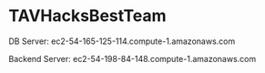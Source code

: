 # TAVHacksBestTeam

DB Server: ec2-54-165-125-114.compute-1.amazonaws.com

Backend Server: ec2-54-198-84-148.compute-1.amazonaws.com
